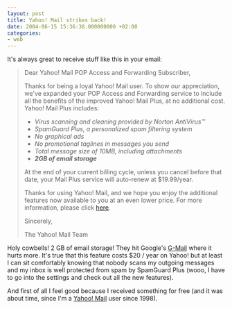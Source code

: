 ```yaml
---
layout: post
title: Yahoo! Mail strikes back!
date: 2004-06-15 15:36:38.000000000 +02:00
categories:
- web
---
```

It's always great to receive stuff like this in your email:

<blockquote>Dear Yahoo! Mail POP Access and Forwarding Subscriber,

Thanks for being a loyal Yahoo! Mail user. To show our appreciation, we've expanded your POP Access and Forwarding service to include all the benefits of the improved Yahoo! Mail Plus, at no additional cost. Yahoo! Mail Plus includes:

<ul>
<li><i>Virus scanning and cleaning provided by Norton AntiVirus&trade;</i></li>
<li><i>SpamGuard Plus, a personalized spam filtering system</i></li>
<li><i>No graphical ads</i></li>
<li><i>No promotional taglines in messages you send</i></li>
<li><i>Total message size of 10MB, including attachments</i></li>
<li><i><b>2GB of email storage</b></i></li>
</ul>
At the end of your current billing cycle, unless you cancel before that date, your Mail Plus service will auto-renew at $19.99/year.

Thanks for using Yahoo! Mail, and we hope you enjoy the additional features now available to you at an even lower price. For more information, please click <a href="http://help.yahoo.com/help/us/mail/plus/about/about-07.html">here</a>.

Sincerely,

The Yahoo! Mail Team</p></blockquote>
Holy cowbells! 2 GB of email storage! They hit Google's <a href="http://www.gmail.com">G-Mail</a> where it hurts more. It's true that this feature costs $20 / year on Yahoo! but at least I can sit comfortably knowing that nobody scans my outgoing messages and my inbox is well protected from spam by SpamGuard Plus (wooo, I have to go into the settings and check out all the new features).

And first of all I feel good because I received something for free (and it was about time, since I'm a <a href="http://mail.yahoo.com">Yahoo! Mail</a> user since 1998).
